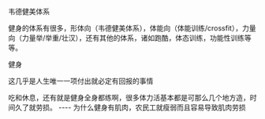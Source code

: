 
韦德健美体系

健身的体系有很多，形体向（韦德健美体系），体能向（体能训练/crossfit），力量向（力量举/举重/壮汉），还有其他的体系，诸如跑酷，体态训练，功能性训练等等。

健身

这几乎是人生唯一一项付出就必定有回报的事情

吃和休息，还有就是健身全身都练啊，很多体力活基本都是可那么几个地方造，时间久了就劳损。 ---- 为什么健身有肌肉，农民工就瘦弱而且容易导致肌肉劳损

